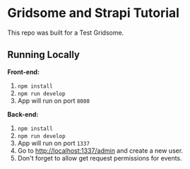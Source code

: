 # Gridsome and Strapi Tutorial

This repo was built for a Test Gridsome.

## Running Locally

**Front-end:**

1. `npm install`
1. `npm run develop`
1. App will run on port `8080`

**Back-end:**

1. `npm install`
1. `npm run develop`
1. App will run on port `1337`
1. Go to [http://localhost:1337/admin](http://localhost:1337/admin) and create a new user.
1. Don't forget to allow get request permissions for events.